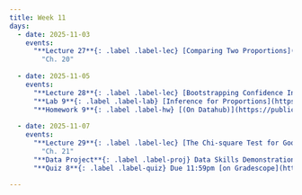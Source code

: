 ```yaml
---
title: Week 11
days:
  - date: 2025-11-03
    events:
      "**Lecture 27**{: .label .label-lec} [Comparing Two Proportions](https://ph142-ucb.github.io/fa25/src/lec/Lec27_Comparing-two-proportions.html) [(Recording)]()":
        "Ch. 20"
        
  - date: 2025-11-05
    events:
      "**Lecture 28**{: .label .label-lec} [Bootstrapping Confidence Intervals](https://ph142-ucb.github.io/fa25/src/lec/Lec28_bootstrapping.html) [(Recording)]()":
      "**Lab 9**{: .label .label-lab} [Inference for Proportions](https://publichealth.datahub.berkeley.edu/hub/user-redirect/git-pull?repo=https%3A%2F%2Fgithub.com%2Fph142-ucb%2Fph142-fa25&urlpath=rstudio%2F&branch=main) (Due Nov 8th)":
      "**Homework 9**{: .label .label-hw} [(On Datahub)](https://publichealth.datahub.berkeley.edu/hub/user-redirect/git-pull?repo=https%3A%2F%2Fgithub.com%2Fph142-ucb%2Fph142-fa25&urlpath=rstudio%2F&branch=main)": 
      
  - date: 2025-11-07
    events:
      "**Lecture 29**{: .label .label-lec} [The Chi-square Test for Goodness of Fit](https://ph142-ucb.github.io/fa25/src/lec/Lec29_Inference-categorical-var-greater-than-2-levels.html) [(Recording)]()":
        "Ch. 21"  
      "**Data Project**{: .label .label-proj} Data Skills Demonstration Part II (Due 10:00 PM PST)":
      "**Quiz 8**{: .label .label-quiz} Due 11:59pm [on Gradescope](https://www.gradescope.com/courses/833518)":

---
```


